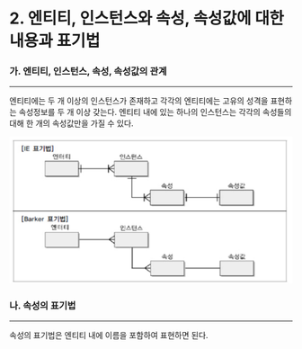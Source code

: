 # 2. 엔티티, 인스턴스와 속성, 속성값에 대한 내용과 표기법



### 가. 엔티티, 인스턴스, 속성, 속성값의 관계 

___

엔티티에는 두 개 이상의 인스턴스가 존재하고 각각의 엔티티에는 고유의 성격을 표현하는 속성정보를 두 개 이상 갖는다. 엔티티 내에 있는 하나의 인스턴스는 각각의 속성들의 대해 한 개의 속성값만을 가질 수 있다. 

![image-20210517085853765](../img/AttributeRelation.png)



### 나. 속성의 표기법

___

속성의 표기법은 엔티티 내에 이름을 포함하여 표현하면 된다. 

